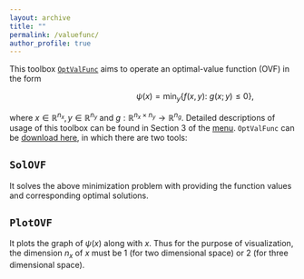 ```yaml
---
layout: archive
title: ""   
permalink: /valuefunc/
author_profile: true
---
```


This toolbox [$\texttt{OptValFunc}$](\files\OptValFunc.zip) aims to operate an optimal-value function (OVF) in the form 

$$\hspace{4cm}~ \psi(x) = \min_{y} \{f(x, y):~g(x; y)\leq 0\},$$

where $x\in\mathbb{R}^{n_x},y\in\mathbb{R}^{n_y}$ and $g:\mathbb{R}^{n_x\times n_y}\rightarrow \mathbb{R}^{n_g}$. Detailed descriptions of usage of this toolbox can be found in Section 3 of the [menu](\files\menu-of-BiOpt.pdf).  $\texttt{OptValFunc}$ can be [download here](\files\OptValFunc.zip), in which there are two tools:

$\texttt{SolOVF}$
---
It solves the above minimization problem with providing the function values and corresponding optimal solutions.
 
$\texttt{PlotOVF}$
---
It plots the graph of $\psi(x)$ along with $x$. Thus for the purpose of visualization, the dimension $n_x$ of $x$ must be 1 (for two dimensional space) or 2 (for three dimensional space). 


